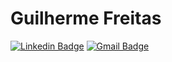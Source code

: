 # Guilherme Freitas

[![Linkedin Badge](https://img.shields.io/badge/-Guilherme%20Freitas-6633cc?style=flat-square&logo=Linkedin&logoColor=white&link=https://www.linkedin.com/in/guilhermefrs/)](https://www.linkedin.com/in/guilhermefrs/) 
[![Gmail Badge](https://img.shields.io/badge/guilhermefreitasdsi@gmail.com-6633cc?style=flat-square&logo=Gmail&logoColor=white&link=mailto:guilhermefreitasdsi@gmail.com)](mailto:guilhermefreitasdsi@gmail.com)
